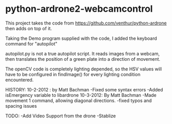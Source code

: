 python-ardrone2-webcamcontrol
=============================
This project takes the code from https://github.com/venthur/python-ardrone 
then adds on top of it.

Taking the Demo program supplied with the code, I added the keyboard command for "autopilot"

autopilot.py is not a true autopilot script.  It reads images from a webcam, then translates the position
of a green plate into a direction of movement.

The openCV code is completely lighting depended, so the HSV values will have to be configured in
findImage() for every lighting condition encountered.

HISTORY:
	10-2-2012 : by Matt Bachman
							-Fixed some syntax errors
							-Added isEmergency variable to libardrone
	10-3-2012: By Matt Bachman
							-Made movement 1 command, allowing diagonal directions.
							-fixed typos and spacing issues
							
TODO:
	-Add Video Support from the drone
	-Stablize 
